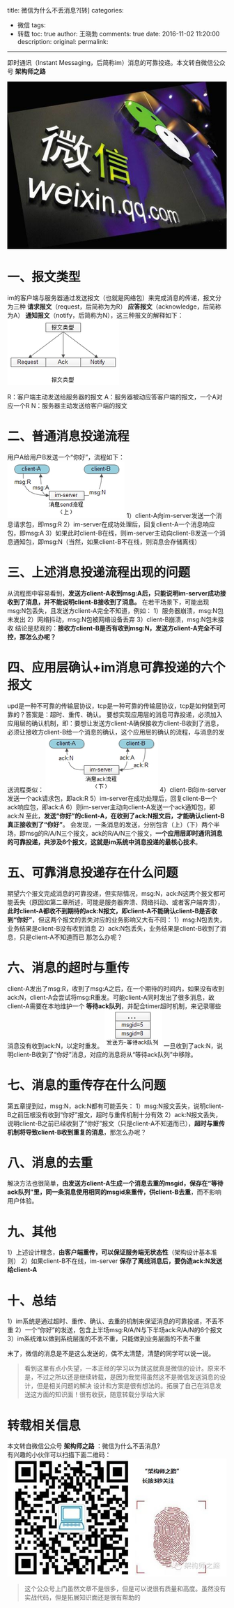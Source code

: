title: 微信为什么不丢消息?[转]
categories:
  - 微信
tags:
  - 转载
toc: true
author: 王晓勃
comments: true
date: 2016-11-02 11:20:00
description:
original:
permalink:
---
即时通讯（Instant Messaging，后简称im）消息的可靠投递。本文转自微信公众号 **架构师之路**


![](/images/wechat/6.jpg)

<!-- more -->

# 一、报文类型
im的客户端与服务器通过发送报文（也就是网络包）来完成消息的传递，报文分为三种
**请求报文**（request，后简称为为R）
**应答报文**（acknowledge，后简称为A）
**通知报文**（notify，后简称为N），这三种报文的解释如下：
![](/images/wechat/0.png)

R：客户端主动发送给服务器的报文
A：服务器被动应答客户端的报文，一个A对应一个R
N：服务器主动发送给客户端的报文

# 二、普通消息投递流程
用户A给用户B发送一个“你好”，流程如下：
![](/images/wechat/1.png)
1）client-A向im-server发送一个消息请求包，即msg:R
2）im-server在成功处理后，回复client-A一个消息响应包，即msg:A
3）如果此时client-B在线，则im-server主动向client-B发送一个消息通知包，即msg:N（当然，如果client-B不在线，则消息会存储离线）

# 三、上述消息投递流程出现的问题
从流程图中容易看到，**发送方client-A收到msg:A后，只能说明im-server成功接收到了消息，并不能说明client-B接收到了消息。** 在若干场景下，可能出现msg:N包丢失，且发送方client-A完全不知道，例如：
1）服务器崩溃，msg:N包未发出
2）网络抖动，msg:N包被网络设备丢弃
3）client-B崩溃，msg:N包未接收
结论是悲观的：**接收方client-B是否有收到msg:N，发送方client-A完全不可控，那怎么办呢？**

# 四、应用层确认+im消息可靠投递的六个报文
upd是一种不可靠的传输层协议，tcp是一种可靠的传输层协议，tcp是如何做到可靠的？答案是：超时、重传、确认。
要想实现应用层的消息可靠投递，必须加入应用层的确认机制，即：要想让发送方client-A确保接收方client-B收到了消息，必须让接收方client-B给一个消息的确认，这个应用层的确认的流程，与消息的发送流程类似：
![](/images/wechat/2.png)
4）client-B向im-server发送一个ack请求包，即ack:R
5）im-server在成功处理后，回复client-B一个ack响应包，即ack:A
6）则im-server主动向client-A发送一个ack通知包，即ack:N
至此，**发送“你好”的client-A，在收到了ack:N报文后，才能确认client-B真正接收到了“你好”**。
会发现，一条消息的发送，分别包含（上）（下）两个半场，即msg的R/A/N三个报文，ack的R/A/N三个报文，**一个应用层即时通讯消息的可靠投递，共涉及6个报文，这就是im系统中消息投递的最核心技术**。

# 五、可靠消息投递存在什么问题
期望六个报文完成消息的可靠投递，但实际情况，msg:N，ack:N这两个报文都可能丢失（原因如第二章所述，可能是服务器奔溃、网络抖动、或者客户端奔溃），**此时client-A都收不到期待的ack:N报文，即client-A不能确认client-B是否收到“你好”**，但这两个报文的丢失对应的业务影响又大有不同：
1）msg:N包丢失，业务结果是client-B没有收到消息
2）ack:N包丢失，业务结果是client-B收到了消息，只是client-A不知道而已
那怎么办呢？

# 六、消息的超时与重传
client-A发出了msg:R，收到了msg:A之后，在一个期待的时间内，如果没有收到ack:N，client-A会尝试将msg:R重发。可能client-A同时发出了很多消息，故client-A需要在本地维护一个 **等待ack队列**，并配合timer超时机制，来记录哪些消息没有收到ack:N，以定时重发。
![](/images/wechat/3.png)
一旦收到了ack:N，说明client-B收到了“你好”消息，对应的消息将从“等待ack队列”中移除。

# 七、消息的重传存在什么问题
第五章提到过，msg:N，ack:N都有可能丢失：
1）msg:N报文丢失，说明client-B之前压根没有收到“你好”报文，超时与重传机制十分有效
2）ack:N报文丢失，说明client-B之前已经收到了“你好”报文（只是client-A不知道而已），**超时与重传机制将导致client-B收到重复的消息**，那怎么办呢？

# 八、消息的去重
解决方法也很简单，**由发送方client-A生成一个消息去重的msgid，保存在“等待ack队列”里，同一条消息使用相同的msgid来重传，供client-B去重**，而不影响用户体验。

# 九、其他
1）上述设计理念，**由客户端重传，可以保证服务端无状态性**（架构设计基本准则）
2）如果client-B不在线，im-server **保存了离线消息后，要伪造ack:N发送给client-A**

# 十、总结
1）im系统是通过超时、重传、确认、去重的机制来保证消息的可靠投递，不丢不重
2）一个“你好”的发送，包含上半场msg:R/A/N与下半场ack:R/A/N的6个报文
3）im系统难以做到系统层面的不丢不重，只能做到业务层面的不丢不重

末了，微信的消息是不是这么发送的，偶不太清楚，清楚的同学可以说一说。

> 看到这里有点小失望，一本正经的学习以为就这就真是微信的设计。原来不是，不过之所以还是继续转载，是因为我觉得虽然这不是微信发送消息的设计，但是相关问题的解决
> 设计和方案是很有想法的。拓展了自己在消息发送这方面的知识面！很有收获，随意转载分享给大家

# 转载相关信息
本文转自微信公众号 **架构师之路** ：微信为什么不丢消息?   
有兴趣的小伙伴可以扫描下面二维码：
![](/images/wechat/4.jpg)

> 这个公众号上门虽然文章不是很多，但是可以说很有质量和高度。虽然没有实战代码，但是拓展知识面还是很有帮助的
